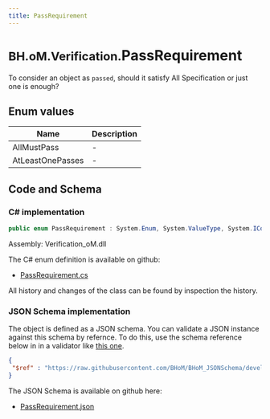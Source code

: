 ```yaml
---
title: PassRequirement
---
```


# <small>BH.oM.Verification.</small>**PassRequirement**

To consider an object as `passed`, should it satisfy All Specification or just one is enough?

## Enum values

| Name            | Description                                                    |
|-----------------|----------------------------------------------------------------|
| AllMustPass |  -  |
| AtLeastOnePasses |  -  |


## Code and Schema

### C# implementation

``` C# title="C#"
public enum PassRequirement : System.Enum, System.ValueType, System.IComparable, System.ISpanFormattable, System.IFormattable, System.IConvertible
```

Assembly: Verification_oM.dll

The C# enum definition is available on github:

- [PassRequirement.cs](https://github.com/BHoM/BHoM/blob/develop/Verification_oM/Enums\PassRequirement.cs)

All history and changes of the class can be found by inspection the history.
### JSON Schema implementation

The object is defined as a JSON schema. You can validate a JSON instance against this schema by refernce. To do this, use the schema reference below in in a validator like [this one](https://www.jsonschemavalidator.net/).

``` json title="JSON Schema"
{
 "$ref" : "https://raw.githubusercontent.com/BHoM/BHoM_JSONSchema/develop/Verification_oM/PassRequirement.json"
}
```

The JSON Schema is available on github here:

- [PassRequirement.json](https://github.com/BHoM/BHoM_JSONSchema/blob/develop/Verification_oM/PassRequirement.json)
